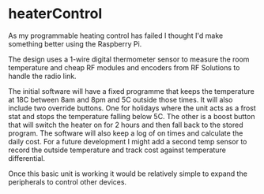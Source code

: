 heaterControl
=============

As my programmable heating control has failed I thought I'd make something better using the Raspberry Pi.

The design uses a 1-wire digital thermometer sensor to measure the room temperature and cheap RF modules
and encoders from RF Solutions to handle the radio link.

The initial software will have a fixed programme that keeps the temperature at 18C between 8am and 8pm
and 5C outside those times. It will also include two override buttons. One for holidays where the
unit acts as a frost stat and stops the temperature falling below 5C. The other is a boost button
that will switch the heater on for 2 hours and then fall back to the stored program.
The software will also keep a log of on times and calculate the daily cost.
For a future development I might add a second temp sensor to record the outside temperature and track cost against
temperature differential.

Once this basic unit is working it would be relatively simple to expand the peripherals to control other devices.

